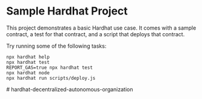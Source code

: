 # Sample Hardhat Project

This project demonstrates a basic Hardhat use case. It comes with a sample contract, a test for that contract, and a script that deploys that contract.

Try running some of the following tasks:

```shell
npx hardhat help
npx hardhat test
REPORT_GAS=true npx hardhat test
npx hardhat node
npx hardhat run scripts/deploy.js
```
#   h a r d h a t - d e c e n t r a l i z e d - a u t o n o m o u s - o r g a n i z a t i o n  
 